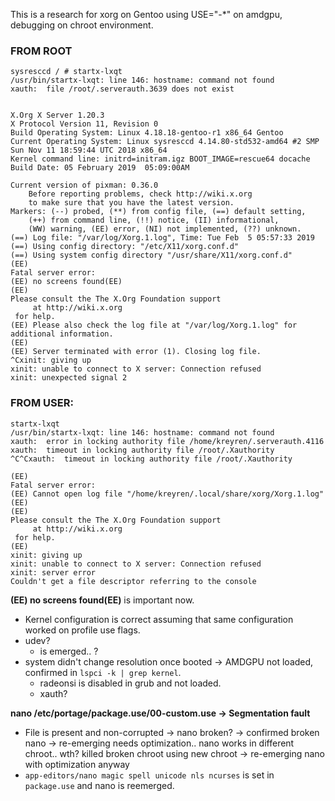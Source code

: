 This is a research for xorg on Gentoo using USE="-*" on amdgpu, debugging on chroot environment.

### FROM ROOT
```
sysresccd / # startx-lxqt
/usr/bin/startx-lxqt: line 146: hostname: command not found
xauth:  file /root/.serverauth.3639 does not exist


X.Org X Server 1.20.3
X Protocol Version 11, Revision 0
Build Operating System: Linux 4.18.18-gentoo-r1 x86_64 Gentoo
Current Operating System: Linux sysresccd 4.14.80-std532-amd64 #2 SMP Sun Nov 11 18:59:44 UTC 2018 x86_64
Kernel command line: initrd=initram.igz BOOT_IMAGE=rescue64 docache
Build Date: 05 February 2019  05:09:00AM
 
Current version of pixman: 0.36.0
	Before reporting problems, check http://wiki.x.org
	to make sure that you have the latest version.
Markers: (--) probed, (**) from config file, (==) default setting,
	(++) from command line, (!!) notice, (II) informational,
	(WW) warning, (EE) error, (NI) not implemented, (??) unknown.
(==) Log file: "/var/log/Xorg.1.log", Time: Tue Feb  5 05:57:33 2019
(==) Using config directory: "/etc/X11/xorg.conf.d"
(==) Using system config directory "/usr/share/X11/xorg.conf.d"
(EE) 
Fatal server error:
(EE) no screens found(EE) 
(EE) 
Please consult the The X.Org Foundation support 
	 at http://wiki.x.org
 for help. 
(EE) Please also check the log file at "/var/log/Xorg.1.log" for additional information.
(EE) 
(EE) Server terminated with error (1). Closing log file.
^Cxinit: giving up
xinit: unable to connect to X server: Connection refused
xinit: unexpected signal 2
```

### FROM USER:
```
startx-lxqt
/usr/bin/startx-lxqt: line 146: hostname: command not found
xauth:  error in locking authority file /home/kreyren/.serverauth.4116
xauth:  timeout in locking authority file /root/.Xauthority
^C^Cxauth:  timeout in locking authority file /root/.Xauthority

(EE) 
Fatal server error:
(EE) Cannot open log file "/home/kreyren/.local/share/xorg/Xorg.1.log"
(EE) 
(EE) 
Please consult the The X.Org Foundation support 
	 at http://wiki.x.org
 for help. 
(EE) 
xinit: giving up
xinit: unable to connect to X server: Connection refused
xinit: server error
Couldn't get a file descriptor referring to the console
```

**(EE) no screens found(EE)** is important now.
- Kernel configuration is correct assuming that same configuration worked on profile use flags.
- udev?
  - is emerged.. ?
- system didn't change resolution once booted -> AMDGPU not loaded, confirmed in `lspci -k | grep kernel`.
  - radeonsi is disabled in grub and not loaded.
  - xauth?

**nano /etc/portage/package.use/00-custom.use -> Segmentation fault**
- File is present and non-corrupted -> nano broken? -> confirmed broken nano -> re-emerging needs optimization.. nano works in different chroot.. wth? killed broken chroot using new chroot -> re-emerging nano with optimization anyway
- `app-editors/nano magic spell unicode nls ncurses` is set in `package.use` and nano is reemerged.


